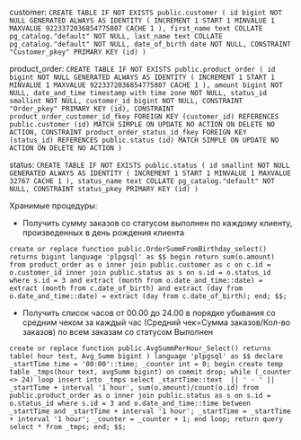 customer: 
`
CREATE TABLE IF NOT EXISTS public.customer
(
    id bigint NOT NULL GENERATED ALWAYS AS IDENTITY ( INCREMENT 1 START 1 MINVALUE 1 MAXVALUE 9223372036854775807 CACHE 1 ),
    first_name text COLLATE pg_catalog."default" NOT NULL,
    last_name text COLLATE pg_catalog."default" NOT NULL,
    date_of_birth date NOT NULL,
    CONSTRAINT "Customer_pkey" PRIMARY KEY (id)
)
`

product_order:
`
CREATE TABLE IF NOT EXISTS public.product_order
(
    id bigint NOT NULL GENERATED ALWAYS AS IDENTITY ( INCREMENT 1 START 1 MINVALUE 1 MAXVALUE 9223372036854775807 CACHE 1 ),
    amount bigint NOT NULL,
    date_and_time timestamp with time zone NOT NULL,
    status_id smallint NOT NULL,
    customer_id bigint NOT NULL,
    CONSTRAINT "Order_pkey" PRIMARY KEY (id),
    CONSTRAINT product_order_customer_id_fkey FOREIGN KEY (customer_id)
        REFERENCES public.customer (id) MATCH SIMPLE
        ON UPDATE NO ACTION
        ON DELETE NO ACTION,
    CONSTRAINT product_order_status_id_fkey FOREIGN KEY (status_id)
        REFERENCES public.status (id) MATCH SIMPLE
        ON UPDATE NO ACTION
        ON DELETE NO ACTION
)
`

status:
`
CREATE TABLE IF NOT EXISTS public.status
(
    id smallint NOT NULL GENERATED ALWAYS AS IDENTITY ( INCREMENT 1 START 1 MINVALUE 1 MAXVALUE 32767 CACHE 1 ),
    status_name text COLLATE pg_catalog."default" NOT NULL,
    CONSTRAINT status_pkey PRIMARY KEY (id)
)
`

Хранимые процедуры:

- Получить сумму заказов со статусом выполнен по каждому клиенту, произведенных в день рождения клиента
  

`
create or replace function public.OrderSummFromBirthday_select()
returns bigint
language 'plpgsql'
as $$
begin
	return sum(o.amount) from product_order as o
	inner join public.customer as c on c.id = o.customer_id
	inner join public.status as s on s.id = o.status_id
	where s.id = 3
	and extract (month from o.date_and_time::date) = extract (month from c.date_of_birth)
	and extract (day from o.date_and_time::date) = extract (day from c.date_of_birth);
end;
$$;
`

- Получить список часов от 00.00 до 24.00 в порядке убывания со средним чеком за каждый час (Средний чек=Сумма заказов/Кол-во заказов) по всем заказам со статусом Выполнен

`
create or replace function public.AvgSummPerHour_Select()
returns table(
	hour text,
	Avg_Summ bigint
)
language 'plpgsql'
as $$
	declare
    _startTime time = '00:00'::time;
    _counter int = 0;
begin
    create temp table _tmps(hour text, avgSumm bigint) on commit drop;
    while (_counter <> 24) loop
        insert into _tmps
        select _startTime::text  || ' - ' ||  _startTime + interval '1 hour', sum(o.amount)/count(o.id)
        from public.product_order as o
        inner join public.status as s on s.id = o.status_id
        where s.id = 3
        and o.date_and_time::time between _startTime and _startTime + interval '1 hour';
        _startTime = _startTime + interval '1 hour';
        _counter = _counter + 1;
    end loop;
    return query select * from _tmps;
end;
$$;
`
